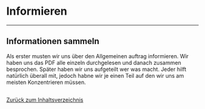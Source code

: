 # Informieren 

<hr> 

## Informationen sammeln 
<p> Als erster musten wir uns über den Allgemeinen auftrag informieren. Wir haben uns das PDF alle einzeln durchgelesen und danach zusammen besprochen. Später haben wir uns aufgeteilt wer was macht. Jeder hilft natürlich überall mit, jedoch habne wir je einen Teil auf den wir uns am meisten Konzentrieren müssen. </p>

## 

[Zurück zum Inhaltsverzeichnis](../README.md)

